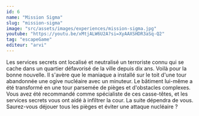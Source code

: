 ```yaml
---
id: 6
name: "Mission Sigma"
slug: "mission-sigma"
image: "src/assets/images/experiences/mission-sigma.jpg"
youtube: "https://youtu.be/xMtjALW6U2A?si=XyAAXSHDR3aSq-Q2"
tag: "escapeGame"
editeur: "arvi"
---
```


Les services secrets ont localisé et neutralisé un terroriste connu qui se cache dans un quartier défavorisé de la ville depuis dix ans. Voilà pour la bonne nouvelle. Il s'avère que le maniaque a installé sur le toit d'une tour abandonnée une ogive nucléaire avec un minuteur. Le bâtiment lui-même a été transformé en une tour parsemée de pièges et d'obstacles complexes. Vous avez été recommandé comme spécialiste de ces casse-têtes, et les services secrets vous ont aidé à infiltrer la cour. La suite dépendra de vous. Saurez-vous déjouer tous les pièges et éviter une attaque nucléaire ?
